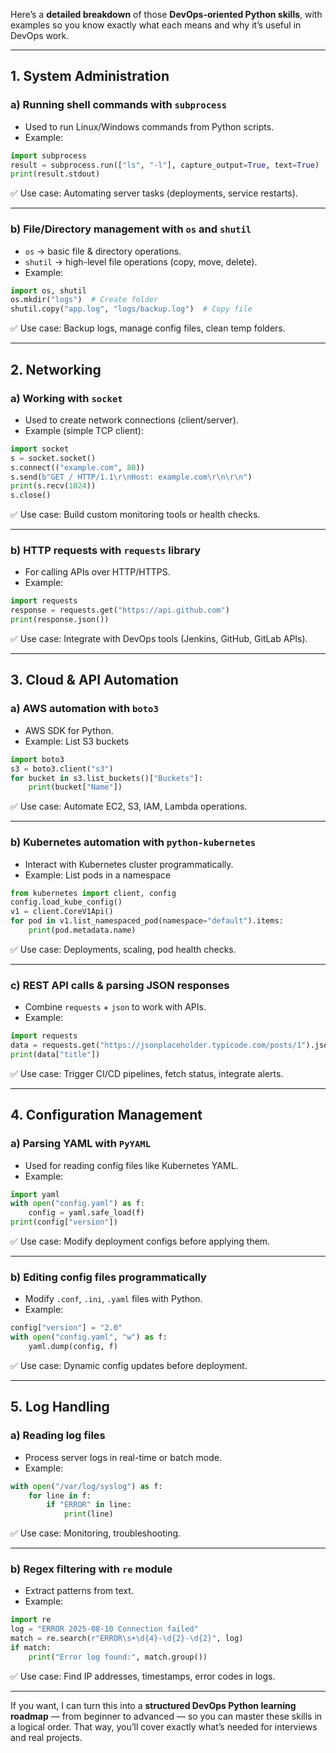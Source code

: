 Here’s a **detailed breakdown** of those **DevOps-oriented Python skills**, with examples so you know exactly what each means and why it’s useful in DevOps work.

---

## **1. System Administration**

### **a) Running shell commands with `subprocess`**

* Used to run Linux/Windows commands from Python scripts.
* Example:

```python
import subprocess
result = subprocess.run(["ls", "-l"], capture_output=True, text=True)
print(result.stdout)
```

✅ Use case: Automating server tasks (deployments, service restarts).

---

### **b) File/Directory management with `os` and `shutil`**

* `os` → basic file & directory operations.
* `shutil` → high-level file operations (copy, move, delete).
* Example:

```python
import os, shutil
os.mkdir("logs")  # Create folder
shutil.copy("app.log", "logs/backup.log")  # Copy file
```

✅ Use case: Backup logs, manage config files, clean temp folders.

---

## **2. Networking**

### **a) Working with `socket`**

* Used to create network connections (client/server).
* Example (simple TCP client):

```python
import socket
s = socket.socket()
s.connect(("example.com", 80))
s.send(b"GET / HTTP/1.1\r\nHost: example.com\r\n\r\n")
print(s.recv(1024))
s.close()
```

✅ Use case: Build custom monitoring tools or health checks.

---

### **b) HTTP requests with `requests` library**

* For calling APIs over HTTP/HTTPS.
* Example:

```python
import requests
response = requests.get("https://api.github.com")
print(response.json())
```

✅ Use case: Integrate with DevOps tools (Jenkins, GitHub, GitLab APIs).

---

## **3. Cloud & API Automation**

### **a) AWS automation with `boto3`**

* AWS SDK for Python.
* Example: List S3 buckets

```python
import boto3
s3 = boto3.client("s3")
for bucket in s3.list_buckets()["Buckets"]:
    print(bucket["Name"])
```

✅ Use case: Automate EC2, S3, IAM, Lambda operations.

---

### **b) Kubernetes automation with `python-kubernetes`**

* Interact with Kubernetes cluster programmatically.
* Example: List pods in a namespace

```python
from kubernetes import client, config
config.load_kube_config()
v1 = client.CoreV1Api()
for pod in v1.list_namespaced_pod(namespace="default").items:
    print(pod.metadata.name)
```

✅ Use case: Deployments, scaling, pod health checks.

---

### **c) REST API calls & parsing JSON responses**

* Combine `requests` + `json` to work with APIs.
* Example:

```python
import requests
data = requests.get("https://jsonplaceholder.typicode.com/posts/1").json()
print(data["title"])
```

✅ Use case: Trigger CI/CD pipelines, fetch status, integrate alerts.

---

## **4. Configuration Management**

### **a) Parsing YAML with `PyYAML`**

* Used for reading config files like Kubernetes YAML.
* Example:

```python
import yaml
with open("config.yaml") as f:
    config = yaml.safe_load(f)
print(config["version"])
```

✅ Use case: Modify deployment configs before applying them.

---

### **b) Editing config files programmatically**

* Modify `.conf`, `.ini`, `.yaml` files with Python.
* Example:

```python
config["version"] = "2.0"
with open("config.yaml", "w") as f:
    yaml.dump(config, f)
```

✅ Use case: Dynamic config updates before deployment.

---

## **5. Log Handling**

### **a) Reading log files**

* Process server logs in real-time or batch mode.
* Example:

```python
with open("/var/log/syslog") as f:
    for line in f:
        if "ERROR" in line:
            print(line)
```

✅ Use case: Monitoring, troubleshooting.

---

### **b) Regex filtering with `re` module**

* Extract patterns from text.
* Example:

```python
import re
log = "ERROR 2025-08-10 Connection failed"
match = re.search(r"ERROR\s+\d{4}-\d{2}-\d{2}", log)
if match:
    print("Error log found:", match.group())
```

✅ Use case: Find IP addresses, timestamps, error codes in logs.

---

If you want, I can turn this into a **structured DevOps Python learning roadmap** — from beginner to advanced — so you can master these skills in a logical order. That way, you’ll cover exactly what’s needed for interviews and real projects.
